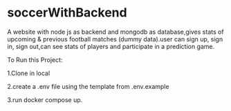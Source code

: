 # soccerWithBackend
A website with node js as backend and mongodb as database,gives stats of upcoming & previous football matches (dummy data).user can sign up, sign in, sign out,can see stats of players and participate in a prediction game.

To Run this Project:

1.Clone in local

2.create a .env file using the template from .env.example

3.run docker compose up.
